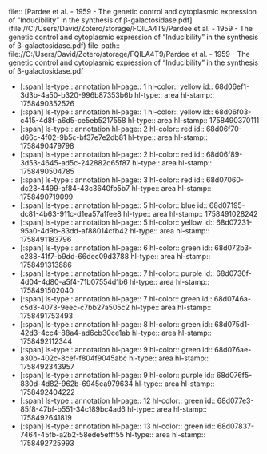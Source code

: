 file:: [Pardee et al. - 1959 - The genetic control and cytoplasmic expression of “Inducibility” in the synthesis of β-galactosidase.pdf](file://C:/Users/David/Zotero/storage/FQILA4T9/Pardee et al. - 1959 - The genetic control and cytoplasmic expression of “Inducibility” in the synthesis of β-galactosidase.pdf)
file-path:: file://C:/Users/David/Zotero/storage/FQILA4T9/Pardee et al. - 1959 - The genetic control and cytoplasmic expression of “Inducibility” in the synthesis of β-galactosidase.pdf

- [:span]
  ls-type:: annotation
  hl-page:: 1
  hl-color:: yellow
  id:: 68d06ef1-3d3b-4a50-b320-996b87353b6b
  hl-type:: area
  hl-stamp:: 1758490352526
- [:span]
  ls-type:: annotation
  hl-page:: 1
  hl-color:: yellow
  id:: 68d06f03-c415-4d8f-a6d5-ce5eb5217558
  hl-type:: area
  hl-stamp:: 1758490370111
- [:span]
  ls-type:: annotation
  hl-page:: 2
  hl-color:: red
  id:: 68d06f70-d66c-4f02-9b5c-bf37e7e2db81
  hl-type:: area
  hl-stamp:: 1758490479798
- [:span]
  ls-type:: annotation
  hl-page:: 2
  hl-color:: red
  id:: 68d06f89-3d53-4645-ad5c-242882d65f87
  hl-type:: area
  hl-stamp:: 1758490504785
- [:span]
  ls-type:: annotation
  hl-page:: 3
  hl-color:: red
  id:: 68d07060-dc23-4499-af84-43c3640fb5b7
  hl-type:: area
  hl-stamp:: 1758490719099
- [:span]
  ls-type:: annotation
  hl-page:: 5
  hl-color:: blue
  id:: 68d07195-dc81-4b63-911c-d1ea57a1fee8
  hl-type:: area
  hl-stamp:: 1758491028242
- [:span]
  ls-type:: annotation
  hl-page:: 5
  hl-color:: yellow
  id:: 68d07231-95a0-4d9b-83dd-af88014cfb42
  hl-type:: area
  hl-stamp:: 1758491183796
- [:span]
  ls-type:: annotation
  hl-page:: 6
  hl-color:: green
  id:: 68d072b3-c288-41f7-b9dd-66dec09d3788
  hl-type:: area
  hl-stamp:: 1758491313886
- [:span]
  ls-type:: annotation
  hl-page:: 7
  hl-color:: purple
  id:: 68d0736f-4d04-4d80-a5f4-71b07554d1b6
  hl-type:: area
  hl-stamp:: 1758491502040
- [:span]
  ls-type:: annotation
  hl-page:: 7
  hl-color:: green
  id:: 68d0746a-c5d3-4073-9eec-c7bb27a505c2
  hl-type:: area
  hl-stamp:: 1758491753493
- [:span]
  ls-type:: annotation
  hl-page:: 8
  hl-color:: green
  id:: 68d075d1-42d3-4cc4-88a4-ad6cb30ce1ab
  hl-type:: area
  hl-stamp:: 1758492112344
- [:span]
  ls-type:: annotation
  hl-page:: 9
  hl-color:: green
  id:: 68d076ae-a30b-402c-8cef-f804f9045abc
  hl-type:: area
  hl-stamp:: 1758492343957
- [:span]
  ls-type:: annotation
  hl-page:: 9
  hl-color:: purple
  id:: 68d076f5-830d-4d82-962b-6945ea979634
  hl-type:: area
  hl-stamp:: 1758492404222
- [:span]
  ls-type:: annotation
  hl-page:: 12
  hl-color:: green
  id:: 68d077e3-85f8-47bf-b551-34c189bc4ad6
  hl-type:: area
  hl-stamp:: 1758492641819
- [:span]
  ls-type:: annotation
  hl-page:: 13
  hl-color:: green
  id:: 68d07837-7464-45fb-a2b2-58ede5efff55
  hl-type:: area
  hl-stamp:: 1758492725993